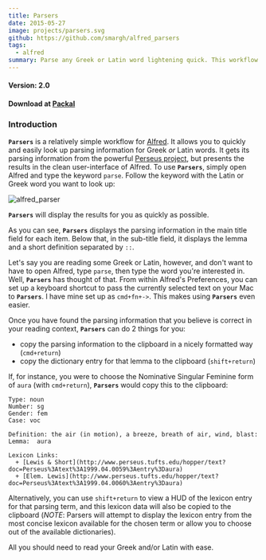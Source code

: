 ```yaml
---
title: Parsers
date: 2015-05-27
image: projects/parsers.svg
github: https://github.com/smargh/alfred_parsers
tags:
  - alfred
summary: Parse any Greek or Latin word lightening quick. This workflow uses the [Perseus Digital Library]() backend to provide parsing info on input text.
---
```

#### Version: 2.0

#### Download at [Packal](http://www.packal.org/workflow/parsers)

### Introduction

**`Parsers`** is a relatively simple workflow for [Alfred](http://www.alfredapp.com/). It allows you to quickly and easily look up parsing information for Greek *or* Latin words. It gets its parsing information from the powerful [Perseus project](http://www.perseus.tufts.edu/), but presents the results in the clean user-interface of Alfred. To use **`Parsers`**, simply open Alfred and type the keyword `parse`. Follow the keyword with the Latin or Greek word you want to look up:

![alfred_parser](https://www.evernote.com/shard/s41/sh/2c444d67-b4ca-40b3-b914-c20dc5ebbfb6/9d54f19c489deda365c65f1e6b5232e6/deep/0/alfred_parser.png)

**`Parsers`** will display the results for you as quickly as possible.

As you can see, **`Parsers`** displays the parsing information in the main title field for each item. Below that, in the sub-title field, it displays the lemma and a short definition separated by `::`.

Let's say you are reading some Greek or Latin, however, and don't want to have to open Alfred, type `parse`, then type the word you're interested in. Well, **`Parsers`** has thought of that. From within Alfred's Preferences, you can set up a keyboard shortcut to pass the currently selected text on your Mac to **`Parsers`**. I have mine set up as `cmd+fn+->`. This makes using **`Parsers`** even easier.

Once you have found the parsing information that you believe is correct in your reading context, **`Parsers`** can do 2 things for you:

+ copy the parsing information to the clipboard in a nicely formatted way (`cmd+return`)
+ copy the dictionary entry for that lemma to the clipboard (`shift+return`)

If, for instance, you were to choose the Nominative Singular Feminine form of `aura` (with `cmd+return`), **`Parsers`** would copy this to the clipboard:

~~~
Type: noun
Number: sg
Gender: fem
Case: voc

Definition: the air (in motion), a breeze, breath of air, wind, blast:
Lemma:  aura

Lexicon Links:
  + [Lewis & Short](http://www.perseus.tufts.edu/hopper/text?doc=Perseus%3Atext%3A1999.04.0059%3Aentry%3Daura)
  + [Elem. Lewis](http://www.perseus.tufts.edu/hopper/text?doc=Perseus%3Atext%3A1999.04.0060%3Aentry%3Daura)
~~~

Alternatively, you can use `shift+return` to view a HUD of the lexicon entry for that parsing term, and this lexicon data will also be copied to the clipboard (*NOTE*: Parsers will attempt to display the lexicon entry from the most concise lexicon available for the chosen term or allow you to choose out of the available dictionaries).

All you should need to read your Greek and/or Latin with ease.

